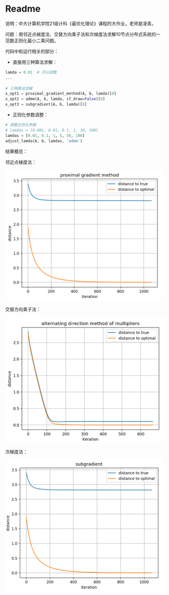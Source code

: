 # Readme

说明：中大计算机学院21级计科《最优化理论》课程的大作业，老师是凌青。

问题：用邻近点梯度法、交替方向乘子法和次梯度法求解10节点分布式系统的一范数正则化最小二乘问题。



代码中和运行相关的部分：

- 直接用三种算法求解：

```python
lamda = 0.01  # 可以调整
...

# 三种算法求解
x_opt1 = proximal_gradient_method(A, b, lamda)[0]
x_opt2 = admm(A, b, lamda, if_draw=False)[0]
x_opt3 = subgradient(A, b, lamda)[0]
```

- 正则化参数调整：


```python
# 调整正则化参数
# lamdas = [0.001, 0.01, 0.1, 1, 10, 100]
lamdas = [0.01, 0.1, 1, 5, 50, 100]
adjust_lamda(A, b, lamdas, 'admm')
```



结果概览：

邻近点梯度法：

![00d1231d20e2adebb67417531bf1501](.\images\1.png)

交替方向乘子法：

![86c760a660ea6b37eb87ced43a87267](.\images\2.png)

次梯度法：

![fd3baca369ca9333278e1a71a364398](.\images\3.png)